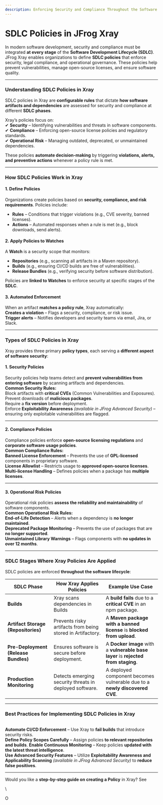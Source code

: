 ```yaml
---
description: Enforcing Security and Compliance Throughout the Software Development Lifecyle
---
```


# SDLC Policies in JFrog Xray

In modern software development, security and compliance must be integrated **at every stage** of the **Software Development Lifecycle (SDLC)**. JFrog Xray enables organizations to define **SDLC policies** that enforce security, legal compliance, and operational governance. These policies help prevent vulnerabilities, manage open-source licenses, and ensure software quality.&#x20;

***

### **Understanding SDLC Policies in Xray**

SDLC policies in Xray are **configurable rules** that dictate **how software artifacts and dependencies** are assessed for security and compliance at different **SDLC phases**.

Xray’s policies focus on:\
✔ **Security** – Identifying vulnerabilities and threats in software components.\
✔ **Compliance** – Enforcing open-source license policies and regulatory standards.\
✔ **Operational Risk** – Managing outdated, deprecated, or unmaintained dependencies.

These policies **automate decision-making** by triggering **violations, alerts, and preventive actions** whenever a policy rule is met.

***

### **How SDLC Policies Work in Xray**

#### **1. Define Policies**

Organizations create policies based on **security, compliance, and risk requirements**. Policies include:

* **Rules** – Conditions that trigger violations (e.g., CVE severity, banned licenses).
* **Actions** – Automated responses when a rule is met (e.g., block downloads, send alerts).

#### **2. Apply Policies to Watches**

A **Watch** is a security scope that monitors:

* **Repositories** (e.g., scanning all artifacts in a Maven repository).
* **Builds** (e.g., ensuring CI/CD builds are free of vulnerabilities).
* **Release Bundles** (e.g., verifying security before software distribution).

Policies are **linked to Watches** to enforce security at specific stages of the **SDLC**.

#### **3. Automated Enforcement**

When an artifact **matches a policy rule**, Xray automatically:\
**Creates a violation** – Flags a security, compliance, or risk issue.\
**Trigger alerts** – Notifies developers and security teams via email, Jira, or Slack.

***

### **Types of SDLC Policies in Xray**

Xray provides three primary **policy types**, each serving a **different aspect of software security**:

#### **1. Security Policies**

Security policies help teams detect and **prevent vulnerabilities from entering software** by scanning artifacts and dependencies.\
**Common Security Rules:**\
Block artifacts with **critical CVEs** (Common Vulnerabilities and Exposures).\
Prevent downloads of **malicious packages**.\
Require a **fix version** before deployment.\
Enforce **Exploitability Awareness** _(available in JFrog Advanced Security)_ – ensuring only exploitable vulnerabilities are flagged.

***

#### **2. Compliance Policies**

Compliance policies enforce **open-source licensing regulations** and **corporate software usage policies**.\
**Common Compliance Rules:**\
**Banned License Enforcement** – Prevents the use of **GPL-licensed** components in proprietary software.\
**License Allowlist** – Restricts usage to **approved open-source licenses**.\
**Multi-license Handling** – Defines policies when a package has **multiple licenses**.

***

#### **3. Operational Risk Policies**

Operational risk policies **assess the reliability and maintainability** of software components.\
**Common Operational Risk Rules:**\
**End-of-Life Detection** – Alerts when a dependency is **no longer maintained**.\
**Deprecated Package Monitoring** – Prevents the use of packages that are **no longer supported**.\
**Unmaintained Library Warnings** – Flags components with **no updates in over 12 months**.

***

### **SDLC Stages Where Xray Policies Are Applied**

SDLC policies are enforced **throughout the software lifecycle**:

| **SDLC Phase**                       | **How Xray Applies Policies**                              | **Example Use Case**                                                              |
| ------------------------------------ | ---------------------------------------------------------- | --------------------------------------------------------------------------------- |
| **Builds**                           | Xray scans dependencies in Builds                          | A **build fails** due to a **critical CVE** in an npm package.                    |
| **Artifact Storage (Repositories)**  | Prevents risky artifacts from being stored in Artifactory. | A **Maven package with a banned license** is **blocked from upload**.             |
| **Pre-Deployment (Release Bundles)** | Ensures software is secure before deployment.              | A **Docker image** with a **vulnerable base layer** is **rejected from staging**. |
| **Production Monitoring**            | Detects emerging security threats in deployed software.    | A deployed component becomes vulnerable due to a **newly discovered CVE**.        |

***

### **Best Practices for Implementing SDLC Policies in Xray**

\
**Automate CI/CD Enforcement** – Use Xray to **fail builds** that introduce security risks.\
**Define Policy Scopes Carefully** – Assign policies **to relevant repositories and builds**. **Enable Continuous Monitoring** – Keep policies **updated with the latest threat intelligence**.\
**Use Advanced Security Features** – Utilize **Exploitability Awareness and Applicability Scanning** _(available in JFrog Advanced Security)_ to **reduce false positives**.

***

Would you like a **step-by-step guide on creating a Policy** in Xray? See

\


O

